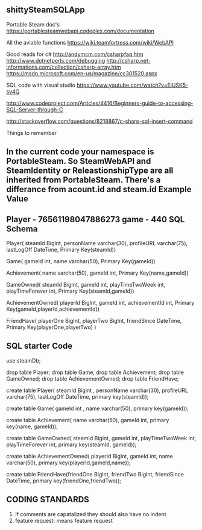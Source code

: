 shittySteamSQLApp
-----------------

Portable Steam doc's
https://portablesteamwebapi.codeplex.com/documentation

All the aviable functions
https://wiki.teamfortress.com/wiki/WebAPI


Good reads for c#
http://andymcm.com/csharpfaq.htm
http://www.dotnetperls.com/debugging
http://csharp.net-informations.com/collection/csharp-array.htm
https://msdn.microsoft.com/en-us/magazine/cc301520.aspx


SQL code with visual studio
https://www.youtube.com/watch?v=EiUSK5-sv4Q

http://www.codeproject.com/Articles/4416/Beginners-guide-to-accessing-SQL-Server-through-C

http://stackoverflow.com/questions/8218867/c-sharp-sql-insert-command


Things to remember

In the current code your namespace is PortableSteam.
So SteamWebAPI and SteamIdentity or ReleastionshipType are all inherited from PortableSteam.
There's a differance from acount.id and steam.id
Example Value
-------------
Player - 76561198047886273
game - 440
SQL Schema
----------

Player(
	steamId BigInt,
	personName varchar(30),
	profileURL varchar(75),
	lastLogOff DateTime,
	Primary Key(steamId))

Game(
	gameId int,
	name varchar(50),
	Primary Key(gameId))

Achievement(
	name varchar(50),
	gameId int,
	Primary Key(name,gameId))

GameOwned(
	steamId BigInt,
	gameId int, 
	playTimeTwoWeek int,
	playTimeForever int,
	Primary Key(steamId,gameId))

AchievementOwned(
	playerId BigInt,
	gameId int,
	achievementId int,
	Primary Key(gameId,playerId,achievementId))

FriendHave(
	playerOne BigInt,
	playerTwo BigInt,
	friendSince DateTime,
	Primary Key(playerOne,playerTwo)
)



SQL starter Code
----------------
use steamDb;

drop table Player;
drop table Game;
drop table Achievement;
drop table GameOwned;
drop table AchievementOwned;
drop table FriendHave;

create table Player( steamId Bigint , personName varchar(30), profileURL varchar(75), lastLogOff DateTime, 
			primary key(steamId));

create table Game( gameId int , name varchar(50), 
			primary key(gameId));

create table Achievement( name varchar(50), gameId int, 
			primary key(name, gameId));

create table GameOwned( steamId Bigint, gameId int, playTimeTwoWeek int, playTimeForever int, 
			primary key(steamId, gameId));

create table  AchievementOwned(  playerId BigInt, gameId int, name varchar(50), 
			primary key(playerId,gameId,name));

create table FriendHave(friendOne BigInt, friendTwo BigInt, friendSince DateTime,
			primary key(friendOne,friendTwo));



CODING STANDARDS
----------------
1) If comments are capatalized they should also have no indent
2) feature request: means feature request
